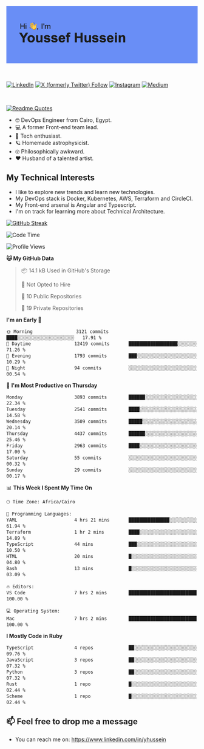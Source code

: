 [![Youssef's GitHub Banner](./assets/youssef-hussein.png)](https://github.com/yorki404)

</br>

[![LinkedIn](https://img.shields.io/badge/linkedin-%230077B5.svg?style=for-the-badge&logo=linkedin&logoColor=white)](https://www.linkedin.com/in/yhussein/)
[![X (formerly Twitter) Follow](https://img.shields.io/twitter/follow/devqik_?style=for-the-badge&logo=X&logoColor=White&labelColor=White)](https://twitter.com/devqik_)
[![Instagram](https://img.shields.io/badge/devqik-E4405F?style=for-the-badge&logo=Instagram&logoColor=white)](https://instagram.com/devqik)
[![Medium](https://img.shields.io/badge/Medium-12100E?style=for-the-badge&logo=medium&logoColor=white)](https://medium.com/@devqik)

</br>

[![Readme Quotes](https://quotes-github-readme.vercel.app/api?type=horizontal&theme=dark)](https://github.com/piyushsuthar/github-readme-quotes)

- :nerd_face: DevOps Engineer from Cairo, Egypt.
- :computer: A former Front-end team lead.
- :satellite: Tech enthusiast.
- :ringed_planet: Homemade astrophysicist.
- :roll_eyes: Philosophically awkward.
- :heart: Husband of a talented artist.

## My Technical Interests

- I like to explore new trends and learn new technologies.
- My DevOps stack is Docker, Kubernetes, AWS, Terraform and CircleCI.
- My Front-end arsenal is Angular and Typescript.
- I'm on track for learning more about Technical Architecture.

[![GitHub Streak](https://streak-stats.demolab.com/?user=devqik&theme=dark)](https://git.io/streak-stats)

<!--START_SECTION:waka-->
![Code Time](http://img.shields.io/badge/Code%20Time-803%20hrs%2035%20mins-blue)

![Profile Views](http://img.shields.io/badge/Profile%20Views-0-blue)

**🐱 My GitHub Data** 

> 📦 14.1 kB Used in GitHub's Storage 
 > 
> 🚫 Not Opted to Hire
 > 
> 📜 10 Public Repositories 
 > 
> 🔑 19 Private Repositories 
 > 
**I'm an Early 🐤** 

```text
🌞 Morning                3121 commits        ████░░░░░░░░░░░░░░░░░░░░░   17.91 % 
🌆 Daytime                12419 commits       ██████████████████░░░░░░░   71.26 % 
🌃 Evening                1793 commits        ███░░░░░░░░░░░░░░░░░░░░░░   10.29 % 
🌙 Night                  94 commits          ░░░░░░░░░░░░░░░░░░░░░░░░░   00.54 % 
```
📅 **I'm Most Productive on Thursday** 

```text
Monday                   3893 commits        ██████░░░░░░░░░░░░░░░░░░░   22.34 % 
Tuesday                  2541 commits        ████░░░░░░░░░░░░░░░░░░░░░   14.58 % 
Wednesday                3509 commits        █████░░░░░░░░░░░░░░░░░░░░   20.14 % 
Thursday                 4437 commits        ██████░░░░░░░░░░░░░░░░░░░   25.46 % 
Friday                   2963 commits        ████░░░░░░░░░░░░░░░░░░░░░   17.00 % 
Saturday                 55 commits          ░░░░░░░░░░░░░░░░░░░░░░░░░   00.32 % 
Sunday                   29 commits          ░░░░░░░░░░░░░░░░░░░░░░░░░   00.17 % 
```


📊 **This Week I Spent My Time On** 

```text
🕑︎ Time Zone: Africa/Cairo

💬 Programming Languages: 
YAML                     4 hrs 21 mins       ███████████████░░░░░░░░░░   61.94 % 
Terraform                1 hr 2 mins         ████░░░░░░░░░░░░░░░░░░░░░   14.89 % 
TypeScript               44 mins             ███░░░░░░░░░░░░░░░░░░░░░░   10.50 % 
HTML                     20 mins             █░░░░░░░░░░░░░░░░░░░░░░░░   04.80 % 
Bash                     13 mins             █░░░░░░░░░░░░░░░░░░░░░░░░   03.09 % 

🔥 Editors: 
VS Code                  7 hrs 2 mins        █████████████████████████   100.00 % 

💻 Operating System: 
Mac                      7 hrs 2 mins        █████████████████████████   100.00 % 
```

**I Mostly Code in Ruby** 

```text
TypeScript               4 repos             ██░░░░░░░░░░░░░░░░░░░░░░░   09.76 % 
JavaScript               3 repos             ██░░░░░░░░░░░░░░░░░░░░░░░   07.32 % 
Python                   3 repos             ██░░░░░░░░░░░░░░░░░░░░░░░   07.32 % 
Rust                     1 repo              █░░░░░░░░░░░░░░░░░░░░░░░░   02.44 % 
Scheme                   1 repo              █░░░░░░░░░░░░░░░░░░░░░░░░   02.44 % 
```




<!--END_SECTION:waka-->

## 📫 Feel free to drop me a message
- You can reach me on: https://www.linkedin.com/in/yhussein
